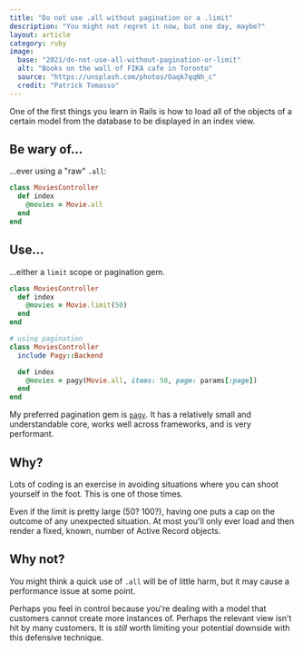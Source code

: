 ```yaml
---
title: "Do not use .all without pagination or a .limit"
description: "You might not regret it now, but one day, maybe?"
layout: article
category: ruby
image:
  base: "2021/do-not-use-all-without-pagination-or-limit"
  alt: "Books on the wall of FIKA cafe in Toronto"
  source: "https://unsplash.com/photos/Oaqk7qqNh_c"
  credit: "Patrick Tomasso"
---
```


One of the first things you learn in Rails is how to load all of the objects of a certain model from the database to be displayed in an index view.

## Be wary of...

...ever using a "raw" `.all`:

```ruby
class MoviesController
  def index
    @movies = Movie.all
  end
end
```


## Use...

...either a `limit` scope or pagination gem.

```ruby
class MoviesController
  def index
    @movies = Movie.limit(50)
  end
end

# using pagination
class MoviesController
  include Pagy::Backend

  def index
    @movies = pagy(Movie.all, items: 50, page: params[:page])
  end
end
```

My preferred pagination gem is [`pagy`](https://github.com/ddnexus/pagy). It has a relatively small and understandable core, works well across frameworks, and is very performant.


## Why?

Lots of coding is an exercise in avoiding situations where you can shoot yourself in the foot. This is one of those times.

Even if the limit is pretty large (50? 100?), having one puts a cap on the outcome of any unexpected situation. At most you'll only ever load and then render a fixed, known, number of Active Record objects.


## Why not?

You might think a quick use of `.all` will be of little harm, but it may cause a performance issue at some point.

Perhaps you feel in control because you're dealing with a model that customers cannot create more instances of. Perhaps the relevant view isn't hit by many customers. It is _still_ worth limiting your potential downside with this defensive technique.
